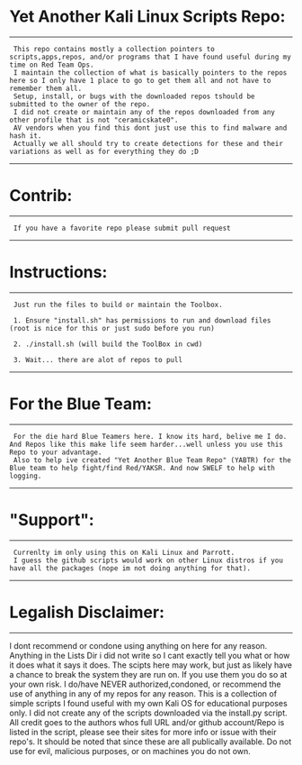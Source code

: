 # Yet Another Kali Linux Scripts Repo:

--------------------------------------------------------------------------------
     This repo contains mostly a collection pointers to scripts,apps,repos, and/or programs that I have found useful during my time on Red Team Ops. 
     I maintain the collection of what is basically pointers to the repos here so I only have 1 place to go to get them all and not have to remember them all. 
     Setup, install, or bugs with the downloaded repos tshould be submitted to the owner of the repo.
     I did not create or maintain any of the repos downloaded from any other profile that is not "ceramicskate0".
     AV vendors when you find this dont just use this to find malware and hash it. 
     Actually we all should try to create detections for these and their variations as well as for everything they do ;D
--------------------------------------------------------------------------------


# Contrib:

--------------------------------------------------------------------
     If you have a favorite repo please submit pull request
--------------------------------------------------------------------

# Instructions:

--------------------------------------------------------------------
     Just run the files to build or maintain the Toolbox.

     1. Ensure "install.sh" has permissions to run and download files (root is nice for this or just sudo before you run)

     2. ./install.sh (will build the ToolBox in cwd)

     3. Wait... there are alot of repos to pull
--------------------------------------------------------------------

# For the Blue Team:

--------------------------------------------------------------------
     For the die hard Blue Teamers here. I know its hard, belive me I do. And Repos like this make life seem harder...well unless you use this Repo to your advantage.
     Also to help ive created "Yet Another Blue Team Repo" (YABTR) for the Blue team to help fight/find Red/YAKSR. And now SWELF to help with logging.
--------------------------------------------------------------------

# "Support":

--------------------------------------------------------------------
     Currenlty im only using this on Kali Linux and Parrott. 
     I guess the github scripts would work on other Linux distros if you have all the packages (nope im not doing anything for that).
--------------------------------------------------------------------

# Legalish Disclaimer:

--------------------------------------------------------------------
I dont recommend or condone using anything on here for any reason. Anything in the Lists Dir i did not write so I cant exactly tell you what or how it does what it says it does. The scipts here may work, but just as likely have a chance to break the system they are run on. If you use them you do so at your own risk. I do/have NEVER authorized,condoned, or recommend the use of anything in any of my repos for any reason. This is a collection of simple scripts I found useful with my own Kali OS for educational purposes only. I did not create any of the scripts downloaded via the install.py script. All credit goes to the authors whos full URL and/or github account/Repo is listed in the script, please see their sites for more info or issue with their repo's. It should be noted that since these are all publically available. Do not use for evil, malicious purposes, or on machines you do not own.

